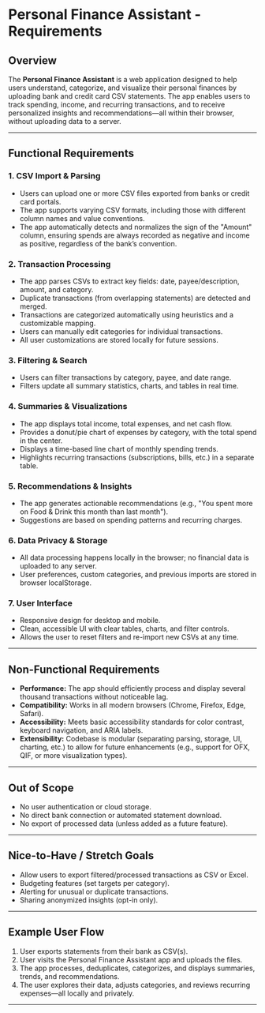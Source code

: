 # Personal Finance Assistant - Requirements

## Overview

The **Personal Finance Assistant** is a web application designed to help users understand, categorize, and visualize their personal finances by uploading bank and credit card CSV statements. The app enables users to track spending, income, and recurring transactions, and to receive personalized insights and recommendations—all within their browser, without uploading data to a server.

---

## Functional Requirements

### 1. CSV Import & Parsing
- Users can upload one or more CSV files exported from banks or credit card portals.
- The app supports varying CSV formats, including those with different column names and value conventions.
- The app automatically detects and normalizes the sign of the "Amount" column, ensuring spends are always recorded as negative and income as positive, regardless of the bank’s convention.

### 2. Transaction Processing
- The app parses CSVs to extract key fields: date, payee/description, amount, and category.
- Duplicate transactions (from overlapping statements) are detected and merged.
- Transactions are categorized automatically using heuristics and a customizable mapping.
- Users can manually edit categories for individual transactions.
- All user customizations are stored locally for future sessions.

### 3. Filtering & Search
- Users can filter transactions by category, payee, and date range.
- Filters update all summary statistics, charts, and tables in real time.

### 4. Summaries & Visualizations
- The app displays total income, total expenses, and net cash flow.
- Provides a donut/pie chart of expenses by category, with the total spend in the center.
- Displays a time-based line chart of monthly spending trends.
- Highlights recurring transactions (subscriptions, bills, etc.) in a separate table.

### 5. Recommendations & Insights
- The app generates actionable recommendations (e.g., "You spent more on Food & Drink this month than last month").
- Suggestions are based on spending patterns and recurring charges.

### 6. Data Privacy & Storage
- All data processing happens locally in the browser; no financial data is uploaded to any server.
- User preferences, custom categories, and previous imports are stored in browser localStorage.

### 7. User Interface
- Responsive design for desktop and mobile.
- Clean, accessible UI with clear tables, charts, and filter controls.
- Allows the user to reset filters and re-import new CSVs at any time.

---

## Non-Functional Requirements

- **Performance:** The app should efficiently process and display several thousand transactions without noticeable lag.
- **Compatibility:** Works in all modern browsers (Chrome, Firefox, Edge, Safari).
- **Accessibility:** Meets basic accessibility standards for color contrast, keyboard navigation, and ARIA labels.
- **Extensibility:** Codebase is modular (separating parsing, storage, UI, charting, etc.) to allow for future enhancements (e.g., support for OFX, QIF, or more visualization types).

---

## Out of Scope

- No user authentication or cloud storage.
- No direct bank connection or automated statement download.
- No export of processed data (unless added as a future feature).

---

## Nice-to-Have / Stretch Goals

- Allow users to export filtered/processed transactions as CSV or Excel.
- Budgeting features (set targets per category).
- Alerting for unusual or duplicate transactions.
- Sharing anonymized insights (opt-in only).

---

## Example User Flow

1. User exports statements from their bank as CSV(s).
2. User visits the Personal Finance Assistant app and uploads the files.
3. The app processes, deduplicates, categorizes, and displays summaries, trends, and recommendations.
4. The user explores their data, adjusts categories, and reviews recurring expenses—all locally and privately.

---
